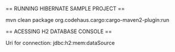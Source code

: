 == RUNNING HIBERNATE SAMPLE PROJECT ==

mvn clean package org.codehaus.cargo:cargo-maven2-plugin:run

== ACESSING H2 DATABASE CONSOLE ==

Uri for connection: jdbc:h2:mem:dataSource